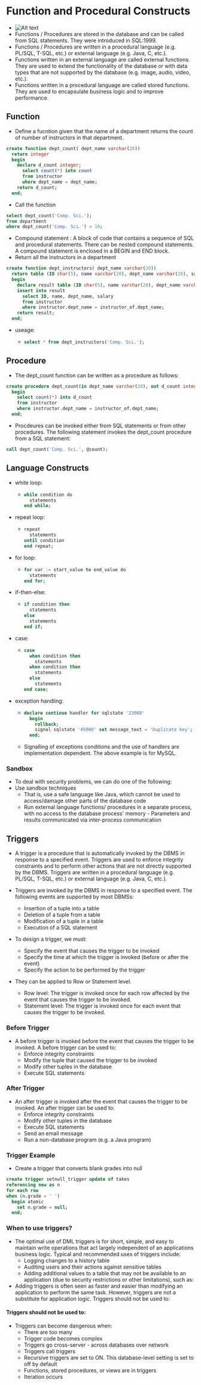 # Function and Procedural Constructs

- ![Alt text](image.png)
- Functions / Procedures are stored in the database and can be called from SQL statements. They were introduced in SQL:1999.
- Functions / Procedures are written in a procedural language (e.g. PL/SQL, T-SQL, etc.) or external language (e.g. Java, C, etc.).
- Functions written in an external language are called external functions. They are used to extend the functionality of the database or with data types that are not supported by the database (e.g. image, audio, video, etc.).
- Functions written in a procedural language are called stored functions. They are used to encapsulate business logic and to improve performance.

## Function

- Define a fucntion given that the name of a department returns the count of number of instructors in that department.

```sql
create function dept_count( dept_name varchar(20))
  return integer
  begin
    declare d_count integer;
      select count(*) into count
      from instructor
      where dept_name = dept_name;
    return d_count;
  end;
```

- Call the function

```sql
select dept_count('Comp. Sci.');
from department
where dept_count('Comp. Sci.') > 10;
```

- Compound statement : A block of code that contains a sequence of SQL and procedural statements. There can be nested compound statements. A compound statement is enclosed in a BEGIN and END block.
- Return all the instructors in a department

```sql
create function dept_instructors( dept_name varchar(20))
  return table (ID char(5), name varchar(20), dept_name varchar(20), salary numeric(8,2))
  begin
    declare result table (ID char(5), name varchar(20), dept_name varchar(20), salary numeric(8,2));
    insert into result
      select ID, name, dept_name, salary
      from instructor
      where instructor.dept_name = instructor_of.dept_name;
    return result;
  end;
```

- useage:

  - ```sql
    select * from dept_instructors('Comp. Sci.');
    ```

## Procedure

- The dept_count function can be written as a procedure as follows:

```sql
create procedure dept_count(in dept_name varchar(20), out d_count integer)
  begin
    select count(*) into d_count
    from instructor
    where instructor.dept_name = instructor_of.dept_name;
  end;
```

- Procdeures can be invoked either from SQL statements or from other procedures. The following statement invokes the dept_count procedure from a SQL statement:

```sql
call dept_count('Comp. Sci.', @count);
```

## Language Constructs

- white loop:
  - ```sql
    while condition do
      statements
    end while;
    ```
- repeat loop:
  - ```sql
    repeat
      statements
    until condition
    end repeat;
    ```
- for loop:
  - ```sql
    for var := start_value to end_value do
      statements
    end for;
    ```
- if-then-else:
  - ```sql
    if condition then
      statements
    else
      statements
    end if;
    ```
- case:
  - ```sql
    case
      when condition then
        statements
      when condition then
        statements
      else
        statements
    end case;
    ```
- exception handling:
  - ```sql
    declare continue handler for sqlstate '23000'
      begin
        rollback;
        signal sqlstate '45000' set message_text = 'Duplicate key';
      end;
    ```
  - Signalling of exceptions conditions and the use of handlers are implementation dependent. The above example is for MySQL.

### Sandbox

- To deal with security problems, we can do one of the following:
- Use sandbox techniques
  - That is, use a safe language like Java, which cannot be used to access/damage other parts of the database code
  - Run external language functions/ procedures in a separate process, with no access to the database process' memory - Parameters and results communicated via inter-process communication

## Triggers

- A trigger is a procedure that is automatically invoked by the DBMS in response to a specified event. Triggers are used to enforce integrity constraints and to perform other actions that are not directly supported by the DBMS. Triggers are written in a procedural language (e.g. PL/SQL, T-SQL, etc.) or external language (e.g. Java, C, etc.).
- Triggers are invoked by the DBMS in response to a specified event. The following events are supported by most DBMSs:
  - Insertion of a tuple into a table
  - Deletion of a tuple from a table
  - Modification of a tuple in a table
  - Execution of a SQL statement
- To design a trigger, we must:

  - Specify the event that causes the trigger to be invoked
  - Specify the time at which the trigger is invoked (before or after the event)
  - Specify the action to be performed by the trigger

- They can be applied to Row or Statement level.
  - Row level: The trigger is invoked once for each row affected by the event that causes the trigger to be invoked.
  - Statement level: The trigger is invoked once for each event that causes the trigger to be invoked.

### Before Trigger

- A before trigger is invoked before the event that causes the trigger to be invoked. A before trigger can be used to:
  - Enforce integrity constraints
  - Modify the tuple that caused the trigger to be invoked
  - Modify other tuples in the database
  - Execute SQL statements

### After Trigger

- An after trigger is invoked after the event that causes the trigger to be invoked. An after trigger can be used to:
  - Enforce integrity constraints
  - Modify other tuples in the database
  - Execute SQL statements
  - Send an email message
  - Run a non-database program (e.g. a Java program)

### Trigger Example

- Create a trigger that converts blank grades into null

```sql
create trigger setnull_trigger update of takes
referencing new as n
for each row
when (n.grade = ' ')
  begin atomic
    set n.grade = null;
  end;
```

### When to use triggers?

- The optimal use of DML triggers is for short, simple, and easy to maintain write
  operations that act largely independent of an applications business logic.
  Typical and recommended uses of triggers include:
  - Logging changes to a history table
  - Auditing users and their actions against sensitive tables
  - Adding additional values to a table that may not be available to an application (due to security restrictions or other limitations), such as:
- Adding triggers is often seen as faster and easier than modifying an application to perform the same task. However, triggers are not a substitute for application logic. Triggers should not be used to:

#### Triggers should not be used to:

- Triggers can become dangerous when:
  - There are too many
  - Trigger code becomes complex
  - Triggers go cross-server - across databases over network
  - Triggers call triggers
  - Recursive triggers are set to ON. This database-level setting is set to off by default
  - Functions, stored procedures, or views are in triggers
  - Iteration occurs
